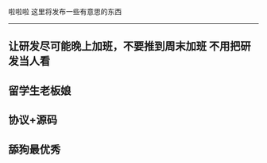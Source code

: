 啦啦啦
这里将发布一些有意思的东西

-----------------------------------
让研发尽可能晚上加班，不要推到周末加班
不用把研发当人看
-----------------------------------
留学生老板娘
-----------------------------------
协议+源码
-----------------------------------
舔狗最优秀
-----------------------------------
